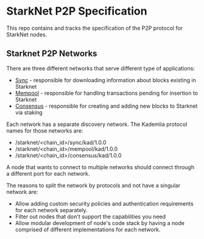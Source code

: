 # StarkNet P2P Specification

This repo contains and tracks the specification of the P2P protocol for StarkNet nodes.

## Starknet P2P Networks
There are three different networks that serve different type of applications:
* [Sync](./p2p/proto/sync/protocols.md) - responsible for downloading information about blocks existing in Starknet
* [Mempool](./p2p/proto/mempool/mempool.md) - responsible for handling transactions pending for insertion to Starknet
* [Consensus](./p2p/proto/consensus/consensus.md) - responsible for creating and adding new blocks to Starknet via staking

Each network has a separate discovery network. The Kademlia protocol names for those networks are:
* /starknet/<chain_id>/sync/kad/1.0.0
* /starknet/<chain_id>/mempool/kad/1.0.0
* /starknet/<chain_id>/consensus/kad/1.0.0

A node that wants to connect to multiple networks should connect through a different port for each network.

The reasons to split the network by protocols and not have a singular network are:
* Allow adding custom security policies and authentication requirements for each network separately.
* Filter out nodes that don't support the capabilities you need
* Allow modular development of node's code stack by having a node comprised of different implementations for each network.
